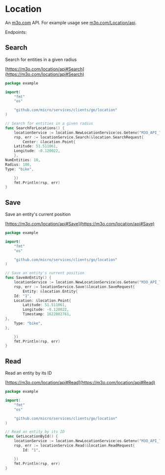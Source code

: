 # Location

An [m3o.com](https://m3o.com) API. For example usage see [m3o.com/Location/api](https://m3o.com/Location/api).

Endpoints:

## Search

Search for entities in a given radius


[https://m3o.com/location/api#Search](https://m3o.com/location/api#Search)

```go
package example

import(
	"fmt"
	"os"

	"github.com/micro/services/clients/go/location"
)

// Search for entities in a given radius
func SearchForLocations() {
	locationService := location.NewLocationService(os.Getenv("M3O_API_TOKEN"))
	rsp, err := locationService.Search(&location.SearchRequest{
		Center: &location.Point{
	Latitude: 51.511061,
	Longitude: -0.120022,
	},
NumEntities: 10,
Radius: 100,
Type: "bike",

	})
	fmt.Println(rsp, err)
}
```
## Save

Save an entity's current position


[https://m3o.com/location/api#Save](https://m3o.com/location/api#Save)

```go
package example

import(
	"fmt"
	"os"

	"github.com/micro/services/clients/go/location"
)

// Save an entity's current position
func SaveAnEntity() {
	locationService := location.NewLocationService(os.Getenv("M3O_API_TOKEN"))
	rsp, err := locationService.Save(&location.SaveRequest{
		Entity: &location.Entity{
	Id: "1",
	Location: &location.Point{
		Latitude: 51.511061,
		Longitude: -0.120022,
		Timestamp: 1622802761,
},
	Type: "bike",
},

	})
	fmt.Println(rsp, err)
}
```
## Read

Read an entity by its ID


[https://m3o.com/location/api#Read](https://m3o.com/location/api#Read)

```go
package example

import(
	"fmt"
	"os"

	"github.com/micro/services/clients/go/location"
)

// Read an entity by its ID
func GetLocationById() {
	locationService := location.NewLocationService(os.Getenv("M3O_API_TOKEN"))
	rsp, err := locationService.Read(&location.ReadRequest{
		Id: "1",

	})
	fmt.Println(rsp, err)
}
```
